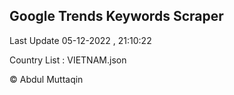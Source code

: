 

## Google Trends Keywords Scraper 
 
Last Update 05-12-2022 , 21:10:22

Country List :
VIETNAM.json



© Abdul Muttaqin 
